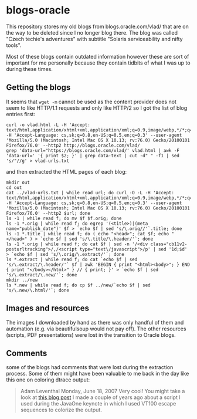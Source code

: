 # blogs-oracle

This repository stores my old blogs from blogs.oracle.com/vlad/ that are on the way to be deleted since I no longer blog there.
The blog was called "Czech techie's adventures" with subtitle "Solaris serviceability and nifty tools".

Most of these blogs contain outdated information however these are sort of important for me personally because they contain
tidbits of what I was up to during these times.

## Getting the blogs

It seems that `wget -m` cannot be used as the content provider does not seem to like HTTP/1.1 requests and only like HTTP/2 so I got the list of blog entries first:

```
curl -o vlad.html -L -H 'Accept: text/html,application/xhtml+xml,application/xml;q=0.9,image/webp,*/*;q=0.8' -H 'Accept-Language: cs,sk;q=0.8,en-US;q=0.5,en;q=0.3' --user-agent 'Mozilla/5.0 (Macintosh; Intel Mac OS X 10.13; rv:76.0) Gecko/20100101 Firefox/76.0' --http2 http://blogs.oracle.com/vlad/
grep 'data-url="https://blogs.oracle.com/vlad/' vlad.html | awk -F 'data-url=' '{ print $2; }' | grep data-text | cut -d" " -f1 | sed 's/"//g' > vlad-urls.txt
```

and then extracted the HTML pages of each blog:

```
mkdir out
cd out
cat ../vlad-urls.txt | while read url; do curl -O -L -H 'Accept: text/html,application/xhtml+xml,application/xml;q=0.9,image/webp,*/*;q=0.8' -H 'Accept-Language: cs,sk;q=0.8,en-US;q=0.5,en;q=0.3' --user-agent 'Mozilla/5.0 (Macintosh; Intel Mac OS X 10.13; rv:76.0) Gecko/20100101 Firefox/76.0' --http2 $url; done
ls -1 | while read f; do mv $f $f.orig; done
ls -1 *.orig | while read f; do egrep '(<title>)|(meta name="publish_date")' $f > `echo $f | sed 's/\.orig//'`.title; done
ls -1 *.title | while read f; do ( echo "<head>"; cat $f; echo "</head>" ) > `echo $f | sed 's/\.title/\.header/'`; done
ls -1 *.orig | while read f; do cat $f | sed -n '/<div class="cb11v2-posturltracking">/,/<script type="text\/javascript">/p' | sed '1d;$d' > `echo $f | sed 's/\.orig/\.extract/'`; done
ls *.extract | while read f; do cat `echo $f | sed 's/\.extract/\.header/'` $f | awk 'BEGIN { print "<html><body>"; } END { print "</body></html>" } // { print; }' > `echo $f | sed 's/\.extract/\.new/'`; done
mkdir ../new
ls *.new | while read f; do cp $f ../new/`echo $f | sed 's/\.new/\.html/'`; done
```

## Images and resources

The images I downloaded by hand as there was only handful of them and automation (e.g. via beautifulsoup would not pay off). The other resources (scripts, PDF presentations) were lost in the transition to Oracle blogs.

## Comments

some of the blogs had comments that were lost during the extraction process. Some of them might have been valuable to me back in the day like this one on coloring dtrace output:

> Adam Leventhal Monday, June 18, 2007
> Very cool! You might take a look at <a href="http://blogs.sun.com/ahl/entry/open_sourcing_the_javaone_keynote" rel="nofollow">this blog post</a> I made a couple of years ago about a script I used during the JavaOne keynote in which I used VT100 escape sequences to colorize the output.

